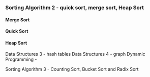 ### Sorting Algorithm 2 - quick sort, merge sort, Heap Sort

#### Merge Sort

#### Quick Sort

#### Heap Sort

Data Structures 3 - hash tables
Data Structures 4 - graph
Dynamic Programming -

Sorting Algorithm 3 - Counting Sort, Bucket Sort and Radix Sort
